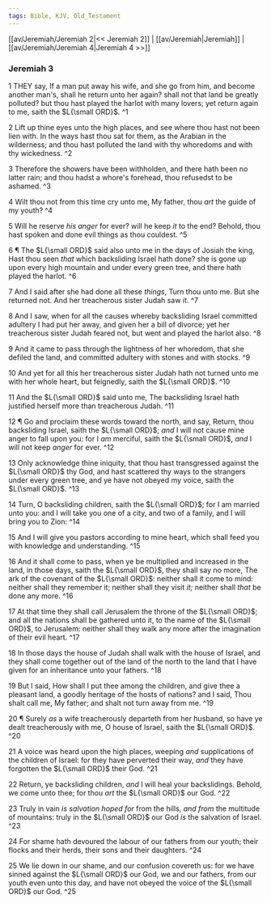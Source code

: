 ```yaml
---
tags: Bible, KJV, Old_Testament
---
```


[[av/Jeremiah/Jeremiah 2|<< Jeremiah 2]] | [[av/Jeremiah|Jeremiah]] | [[av/Jeremiah/Jeremiah 4|Jeremiah 4 >>]]

### Jeremiah 3

1 THEY say, If a man put away his wife, and she go from him, and become another man's, shall he return unto her again? shall not that land be greatly polluted? but thou hast played the harlot with many lovers; yet return again to me, saith the $L{\small ORD}$. ^1

2 Lift up thine eyes unto the high places, and see where thou hast not been lien with. In the ways hast thou sat for them, as the Arabian in the wilderness; and thou hast polluted the land with thy whoredoms and with thy wickedness. ^2

3 Therefore the showers have been withholden, and there hath been no latter rain; and thou hadst a whore's forehead, thou refusedst to be ashamed. ^3

4 Wilt thou not from this time cry unto me, My father, thou _art_ the guide of my youth? ^4

5 Will he reserve _his_ _anger_ for ever? will he keep _it_ to the end? Behold, thou hast spoken and done evil things as thou couldest. ^5

6 ¶ The $L{\small ORD}$ said also unto me in the days of Josiah the king, Hast thou seen _that_ which backsliding Israel hath done? she is gone up upon every high mountain and under every green tree, and there hath played the harlot. ^6

7 And I said after she had done all these _things_, Turn thou unto me. But she returned not. And her treacherous sister Judah saw _it_. ^7

8 And I saw, when for all the causes whereby backsliding Israel committed adultery I had put her away, and given her a bill of divorce; yet her treacherous sister Judah feared not, but went and played the harlot also. ^8

9 And it came to pass through the lightness of her whoredom, that she defiled the land, and committed adultery with stones and with stocks. ^9

10 And yet for all this her treacherous sister Judah hath not turned unto me with her whole heart, but feignedly, saith the $L{\small ORD}$. ^10

11 And the $L{\small ORD}$ said unto me, The backsliding Israel hath justified herself more than treacherous Judah. ^11

12 ¶ Go and proclaim these words toward the north, and say, Return, thou backsliding Israel, saith the $L{\small ORD}$; _and_ I will not cause mine anger to fall upon you: for I _am_ merciful, saith the $L{\small ORD}$, _and_ I will not keep _anger_ for ever. ^12

13 Only acknowledge thine iniquity, that thou hast transgressed against the $L{\small ORD}$ thy God, and hast scattered thy ways to the strangers under every green tree, and ye have not obeyed my voice, saith the $L{\small ORD}$. ^13

14 Turn, O backsliding children, saith the $L{\small ORD}$; for I am married unto you: and I will take you one of a city, and two of a family, and I will bring you to Zion: ^14

15 And I will give you pastors according to mine heart, which shall feed you with knowledge and understanding. ^15

16 And it shall come to pass, when ye be multiplied and increased in the land, in those days, saith the $L{\small ORD}$, they shall say no more, The ark of the covenant of the $L{\small ORD}$: neither shall it come to mind: neither shall they remember it; neither shall they visit _it;_ neither shall _that_ be done any more. ^16

17 At that time they shall call Jerusalem the throne of the $L{\small ORD}$; and all the nations shall be gathered unto it, to the name of the $L{\small ORD}$, to Jerusalem: neither shall they walk any more after the imagination of their evil heart. ^17

18 In those days the house of Judah shall walk with the house of Israel, and they shall come together out of the land of the north to the land that I have given for an inheritance unto your fathers. ^18

19 But I said, How shall I put thee among the children, and give thee a pleasant land, a goodly heritage of the hosts of nations? and I said, Thou shalt call me, My father; and shalt not turn away from me. ^19

20 ¶ Surely _as_ a wife treacherously departeth from her husband, so have ye dealt treacherously with me, O house of Israel, saith the $L{\small ORD}$. ^20

21 A voice was heard upon the high places, weeping _and_ supplications of the children of Israel: for they have perverted their way, _and_ they have forgotten the $L{\small ORD}$ their God. ^21

22 Return, ye backsliding children, _and_ I will heal your backslidings. Behold, we come unto thee; for thou _art_ the $L{\small ORD}$ our God. ^22

23 Truly in vain _is_ _salvation_ _hoped_ _for_ from the hills, _and_ _from_ the multitude of mountains: truly in the $L{\small ORD}$ our God _is_ the salvation of Israel. ^23

24 For shame hath devoured the labour of our fathers from our youth; their flocks and their herds, their sons and their daughters. ^24

25 We lie down in our shame, and our confusion covereth us: for we have sinned against the $L{\small ORD}$ our God, we and our fathers, from our youth even unto this day, and have not obeyed the voice of the $L{\small ORD}$ our God. ^25
